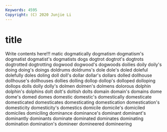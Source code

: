 ```yaml
---
Keywords: 4595
Copyright: (C) 2020 Junjie Li
---
```


# title

Write contents here!!!
matic
dogmatically 
dogmatism 
dogmatism's 
dogmatist 
dogmatist's 
dogmatists 
dogs 
dogtrot 
dogtrot's 
dogtrots
dogtrotted 
dogtrotting 
dogwood 
dogwood's 
dogwoods 
doilies 
doily 
doily's 
doing 
doing's
doings 
doldrums 
doldrums's 
dole 
dole's 
doled 
doleful 
dolefully 
doles 
doling
doll 
doll's 
dollar 
dollar's 
dollars 
dolled 
dollhouse 
dollhouse's 
dollhouses 
dollies
dolling 
dollop 
dollop's 
dolloped 
dolloping 
dollops 
dolls 
dolly 
dolly's 
dolmen
dolmen's 
dolmens 
dolorous 
dolphin 
dolphin's 
dolphins 
dolt 
dolt's 
doltish 
dolts
domain 
domain's 
domains 
dome 
dome's 
domed 
domes 
domestic 
domestic's 
domestically
domesticate 
domesticated 
domesticates 
domesticating 
domestication 
domestication's 
domesticity 
domesticity's 
domestics 
domicile
domicile's 
domiciled 
domiciles 
domiciling 
dominance 
dominance's 
dominant 
dominant's 
dominantly 
dominants
dominate 
dominated 
dominates 
dominating 
domination 
domination's 
domineer 
domineered 
domineering 
